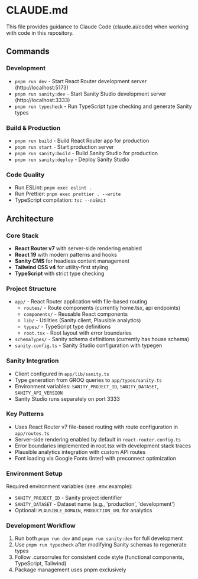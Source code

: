 # CLAUDE.md

This file provides guidance to Claude Code (claude.ai/code) when working with code in this repository.

## Commands

### Development
- `pnpm run dev` - Start React Router development server (http://localhost:5173)
- `pnpm run sanity:dev` - Start Sanity Studio development server (http://localhost:3333)
- `pnpm run typecheck` - Run TypeScript type checking and generate Sanity types

### Build & Production
- `pnpm run build` - Build React Router app for production
- `pnpm run start` - Start production server
- `pnpm run sanity:build` - Build Sanity Studio for production
- `pnpm run sanity:deploy` - Deploy Sanity Studio

### Code Quality
- Run ESLint: `pnpm exec eslint .`
- Run Prettier: `pnpm exec prettier . --write`
- TypeScript compilation: `tsc --noEmit`

## Architecture

### Core Stack
- **React Router v7** with server-side rendering enabled
- **React 19** with modern patterns and hooks
- **Sanity CMS** for headless content management
- **Tailwind CSS v4** for utility-first styling
- **TypeScript** with strict type checking

### Project Structure
- `app/` - React Router application with file-based routing
  - `routes/` - Route components (currently home.tsx, api endpoints)
  - `components/` - Reusable React components
  - `lib/` - Utilities (Sanity client, Plausible analytics)
  - `types/` - TypeScript type definitions
  - `root.tsx` - Root layout with error boundaries
- `schemaTypes/` - Sanity schema definitions (currently has house schema)
- `sanity.config.ts` - Sanity Studio configuration with typegen

### Sanity Integration
- Client configured in `app/lib/sanity.ts`
- Type generation from GROQ queries to `app/types/sanity.ts`
- Environment variables: `SANITY_PROJECT_ID`, `SANITY_DATASET`, `SANITY_API_VERSION`
- Sanity Studio runs separately on port 3333

### Key Patterns
- Uses React Router v7 file-based routing with route configuration in `app/routes.ts`
- Server-side rendering enabled by default in `react-router.config.ts`
- Error boundaries implemented in root.tsx with development stack traces
- Plausible analytics integration with custom API routes
- Font loading via Google Fonts (Inter) with preconnect optimization

### Environment Setup
Required environment variables (see .env.example):
- `SANITY_PROJECT_ID` - Sanity project identifier  
- `SANITY_DATASET` - Dataset name (e.g., 'production', 'development')
- Optional: `PLAUSIBLE_DOMAIN`, `PRODUCTION_URL` for analytics

### Development Workflow
1. Run both `pnpm run dev` and `pnpm run sanity:dev` for full development
2. Use `pnpm run typecheck` after modifying Sanity schemas to regenerate types
3. Follow .cursorrules for consistent code style (functional components, TypeScript, Tailwind)
4. Package management uses pnpm exclusively